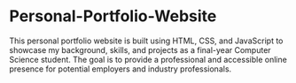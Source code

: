 # Personal-Portfolio-Website
This personal portfolio website is built using HTML, CSS, and JavaScript to showcase my background, skills, and projects as a final-year Computer Science student. The goal is to provide a professional and accessible online presence for potential employers and industry professionals.
